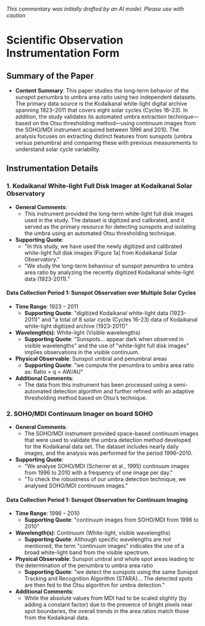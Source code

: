 _This commentary was initially drafted by an AI model. Please use with caution_

# Scientific Observation Instrumentation Form

## Summary of the Paper
- **Content Summary**: This paper studies the long-term behavior of the sunspot penumbra to umbra area ratio using two independent datasets. The primary data source is the Kodaikanal white-light digital archive spanning 1923–2011 that covers eight solar cycles (Cycles 16–23). In addition, the study validates its automated umbra extraction technique—based on the Otsu thresholding method—using continuum images from the SOHO/MDI instrument acquired between 1996 and 2010. The analysis focuses on extracting distinct features from sunspots (umbra versus penumbra) and comparing these with previous measurements to understand solar cycle variability.

## Instrumentation Details

### 1. Kodaikanal White-light Full Disk Imager at Kodaikanal Solar Observatory
- **General Comments**:
  - This instrument provided the long-term white-light full disk images used in the study. The dataset is digitized and calibrated, and it served as the primary resource for detecting sunspots and isolating the umbra using an automated Otsu thresholding technique.
- **Supporting Quote**: 
  - "In this study, we have used the newly digitized and calibrated white-light full disk images (Figure 1a) from Kodaikanal Solar Observatory." 
  - "We study the long-term behaviour of sunspot penumbra to umbra area ratio by analyzing the recently digitized Kodaikanal white-light data (1923-2011)."

#### Data Collection Period 1: Sunspot Observation over Multiple Solar Cycles
- **Time Range**: 1923 – 2011  
   - **Supporting Quote**: "digitized Kodaikanal white-light data (1923-2011)" and "a total of 8 solar cycle (Cycles 16-23) data of Kodaikanal white-light digitized archive (1923-2011)"  
- **Wavelength(s)**: White-light (Visible wavelengths)  
   - **Supporting Quote**: "Sunspots... appear dark when observed in visible wavelengths" and the use of "white-light full disk images" implies observations in the visible continuum.
- **Physical Observable**: Sunspot umbral and penumbral areas  
   - **Supporting Quote**: "we compute the penumbra to umbra area ratio as: Ratio = q = AW/AU"  
- **Additional Comments**:  
   - The data from this instrument has been processed using a semi-automated detection algorithm and further refined with an adaptive thresholding method based on Otsu’s technique.

### 2. SOHO/MDI Continuum Imager on board SOHO
- **General Comments**:
  - The SOHO/MDI instrument provided space-based continuum images that were used to validate the umbra detection method developed for the Kodaikanal data set. The dataset includes nearly daily images, and the analysis was performed for the period 1996–2010.
- **Supporting Quote**: 
  - "We analyse SOHO/MDI (Scherrer et al., 1995) continuum images from 1996 to 2010 with a frequency of one image per day."  
  - "To check the robustness of our umbra detection technique, we analysed SOHO/MDI continuum images."

#### Data Collection Period 1: Sunspot Observation for Continuum Imaging
- **Time Range**: 1996 – 2010  
   - **Supporting Quote**: "continuum images from SOHO/MDI from 1996 to 2010"  
- **Wavelength(s)**: Continuum (White-light, visible wavelengths)  
   - **Supporting Quote**: Although specific wavelengths are not mentioned, the term "continuum images" indicates the use of a broad white-light band from the visible spectrum.
- **Physical Observable**: Sunspot umbral and whole spot areas leading to the determination of the penumbra to umbra area ratio  
   - **Supporting Quote**: "we detect the sunspots using the same Sunspot Tracking and Recognition Algorithm (STARA)... The detected spots are then fed to the Otsu algorithm for umbra detection."  
- **Additional Comments**:  
   - While the absolute values from MDI had to be scaled slightly (by adding a constant factor) due to the presence of bright pixels near spot boundaries, the overall trends in the area ratios match those from the Kodaikanal data.
